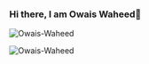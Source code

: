 ### Hi there, I am Owais Waheed👋

<!--
**Owais-Waheed/Owais-Waheed** is a ✨ _special_ ✨ repository because its `README.md` (this file) appears on your GitHub profile.

Here are some ideas to get you started:

- 🔭 I’m currently working on ...
- 🌱 I’m currently learning ...
- 👯 I’m looking to collaborate on ...
- 🤔 I’m looking for help with ...
- 💬 Ask me about ...
- 📫 How to reach me: ...
- 😄 Pronouns: ...
- ⚡ Fun fact: ...
-->
<p align="left">
  <img src="https://github-readme-stats.vercel.app/api/top-langs?username=Owais-Waheed&show_icons=true&locale=en&layout=compact&exclude_repo=Data-Science-hws" alt="Owais-Waheed" />
</p>


<p><img align="center" src="https://github-readme-streak-stats.herokuapp.com/?user=Owais-Waheed&" alt="Owais-Waheed" /></p>

<!-- ![Profile View Counter](https://komarev.com/ghpvc/?username=Owais-Waheed) -->
